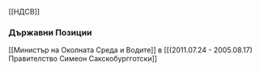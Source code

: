 [[НДСВ]]

### Държавни Позиции
[[Министър на Околната Среда и Водите]] в [[(2011.07.24 - 2005.08.17) Правителство Симеон Сакскобургготски]]